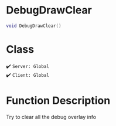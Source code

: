 # DebugDrawClear
```lua
void DebugDrawClear()
```
# Class
✔️ `Server: Global`  
✔️ `Client: Global`  

# Function Description
Try to clear all the debug overlay info
